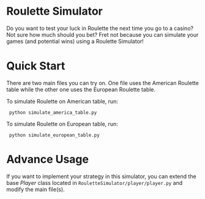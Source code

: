 # Roulette Simulator

Do you want to test your luck in Roulette the next time you go to a casino? Not sure how much should you bet? Fret not because you can simulate your games (and potential wins) using a Roulette Simulator!


# Quick Start

There are two main files you can try on. One file uses the American Roulette table while the other one uses the European Roulette table.

To simulate Roulette on American table, run:
```
 python simulate_america_table.py
 ```
To simulate Roulette on European table, run:
```
 python simulate_european_table.py
 ```

# Advance Usage
If you want to implement your strategy in this simulator, you can extend the base *Player* class located in `RouletteSimulator/player/player.py` and modify the main file(s).

